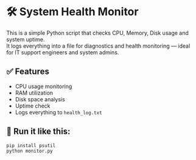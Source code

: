 # 🛠️ System Health Monitor

This is a simple Python script that checks CPU, Memory, Disk usage and system uptime.  
It logs everything into a file for diagnostics and health monitoring — ideal for IT support engineers and system admins.

## ✅ Features
- CPU usage monitoring  
- RAM utilization  
- Disk space analysis  
- Uptime check  
- Logs everything to `health_log.txt`

## 🚀 Run it like this:

```bash
pip install psutil
python monitor.py

